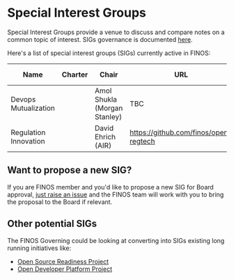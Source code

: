 # Special Interest Groups
Special Interest Groups provide a venue to discuss and compare notes on a common topic of interest. SIGs governance is documented [here](https://github.com/finos/community/tree/master/governance#special-interest-groups). 

Here's a list of special interest groups (SIGs) currently active in FINOS:

| Name  | Charter | Chair | URL  | Approved on  |
|---|---|---|---|---|
| Devops Mutualization | | Amol Shukla (Morgan Stanley) | TBC | October 21st 2020|
| Regulation Innovation | | David Ehrich (AIR) | https://github.com/finos/open-regtech | October 21st 2020|

## Want to propose a new SIG?

If you are FINOS member and you'd like to propose a new SIG for Board approval, [just raise an issue](https://github.com/finos/community/issues/new?title=Proposal%20for%20the%20creation%20of%20a%20%3CSIG%20Name%3E%20Special%20Interest%20Group&body=A%20brief%20description%20of%20the%20SIG%20goal,%20initial%20sponsors,%20proposed%20Chair%20and%20target%20audience%20within%20FINOS%20membership) 
and the FINOS team will work with you to bring the proposal to the Board if relevant.

## Other potential SIGs

The FINOS Governing could be looking at converting into SIGs existing long running initiatives like:

- [Open Source Readiness Project](https://finosfoundation.atlassian.net/wiki/spaces/OSR/pages/154435612/Open+Source+Readiness+Working+Group)
- [Open Developer Platform Project](https://github.com/finos/open-developer-platform/) 

